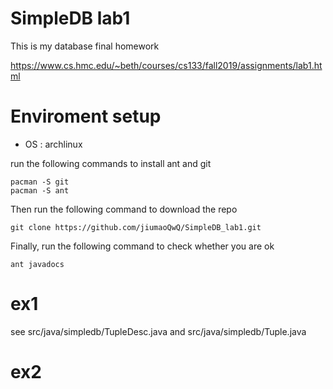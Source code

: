 # SimpleDB lab1

This is my database final homework

https://www.cs.hmc.edu/~beth/courses/cs133/fall2019/assignments/lab1.html

# Enviroment setup

- OS : archlinux

run the following commands to install ant and git
~~~
pacman -S git
pacman -S ant
~~~

Then run the following command to download the repo
~~~
git clone https://github.com/jiumaoQwQ/SimpleDB_lab1.git
~~~

Finally, run the following command to check whether you are ok
~~~
ant javadocs
~~~

# ex1
see src/java/simpledb/TupleDesc.java and src/java/simpledb/Tuple.java
# ex2